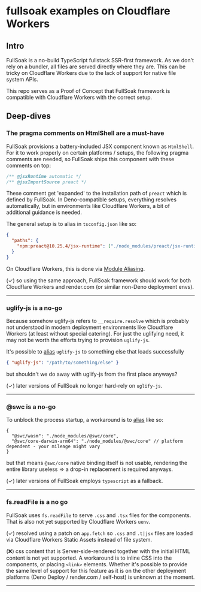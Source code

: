 # fullsoak examples on Cloudflare Workers

## Intro

FullSoak is a no-build TypeScript fullstack SSR-first framework. As we don't
rely on a bundler, all files are served directly where they are. This can be
tricky on Cloudflare Workers due to the lack of support for native file system
APIs.

This repo serves as a Proof of Concept that FullSoak framework is compatible
with Cloudflare Workers with the correct setup.

## Deep-dives

### The pragma comments on HtmlShell are a must-have

FullSoak provisions a battery-included JSX component known as `HtmlShell`. For
it to work properly on certain platforms / setups, the following pragma comments
are needed, so FullSoak ships this component with these comments on top:

```ts
/** @jsxRuntime automatic */
/** @jsxImportSource preact */
```

These comment get 'expanded' to the installation path of `preact` which is
defined by FullSoak. In Deno-compatible setups, everything resolves
automatically, but in environments like Cloudflare Workers, a bit of additional
guidance is needed.

The general setup is to alias in `tsconfig.json` like so:

```json
{
  "paths": {
    "npm:preact@10.25.4/jsx-runtime": ["./node_modules/preact/jsx-runtime"]
  }
}
```

On Cloudflare Workers, this is done via
[Module Aliasing](https://developers.cloudflare.com/workers/wrangler/configuration/#module-aliasing).

(✓) so using the same approach, FullSoak framework should work for both
Cloudflare Workers and render.com (or similar non-Deno deployment envs).

---

### uglify-js is a no-go

Because somehow uglify-js refers to `__require.resolve` which is probably not
understood in modern deployment environments like Cloudflare Workers (at least
without special catering). For just the uglifying need, it may not be worth the
efforts trying to provision `uglify-js`.

It's possible to
[alias](https://developers.cloudflare.com/workers/wrangler/configuration/#module-aliasing)
`uglify-js` to something else that loads successfully

```json
{ "uglify-js": "/path/to/something/else" }
```

but shouldn't we do away with uglify-js from the first place anyways?

(✓) later versions of FullSoak no longer hard-rely on `uglify-js`.

---

### @swc is a no-go

To unblock the process startup, a workaround is to
[alias](https://developers.cloudflare.com/workers/wrangler/configuration/#module-aliasing)
like so:

```jsonc
{
  "@swc/wasm": "./node_modules/@swc/core",
  "@swc/core-darwin-arm64": "./node_modules/@swc/core" // platform dependent - your mileage might vary
}
```

but that means `@swc/core` native binding itself is not usable, rendering the
entire library useless => a drop-in replacement is required anyways.

(✓) later versions of FullSoak employs `typescript` as a fallback.

---

### fs.readFile is a no go

FullSoak uses `fs.readFile` to serve `.css` and `.tsx` files for the components.
That is also not yet supported by Cloudflare Workers `uenv`.

(✓) resolved using a patch on `app.fetch` so `.css` and `.t|jsx` files are
loaded via Cloudflare Workers Static Assets instead of file system.

(❌) css content that is Server-side-rendered together with the initial HTML
content is not yet supported. A workaround is to inline CSS into the components,
or placing `<link>` elements. Whether it's possible to provide the same level of
support for this feature as it is on the other deployment platforms (Deno Deploy
/ render.com / self-host) is unknown at the moment.

---
